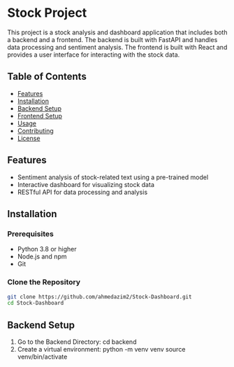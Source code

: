 # Stock Project

This project is a stock analysis and dashboard application that includes both a backend and a frontend. The backend is built with FastAPI and handles data processing and sentiment analysis. The frontend is built with React and provides a user interface for interacting with the stock data.

## Table of Contents

- [Features](#features)
- [Installation](#installation)
- [Backend Setup](#backend-setup)
- [Frontend Setup](#frontend-setup)
- [Usage](#usage)
- [Contributing](#contributing)
- [License](#license)

## Features

- Sentiment analysis of stock-related text using a pre-trained model
- Interactive dashboard for visualizing stock data
- RESTful API for data processing and analysis

## Installation

### Prerequisites

- Python 3.8 or higher
- Node.js and npm
- Git

### Clone the Repository



```sh
git clone https://github.com/ahmedazim2/Stock-Dashboard.git
cd Stock-Dashboard
```


## Backend Setup
1. Go to the Backend Directory: 
cd backend
2. Create a virtual environment:
python -m venv venv
source venv/bin/activate 


